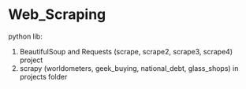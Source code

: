 # Web_Scraping
python lib: 
1. BeautifulSoup and Requests (scrape, scrape2, scrape3, scrape4) project
2. scrapy (worldometers, geek_buying, national_debt, glass_shops) in  projects folder
